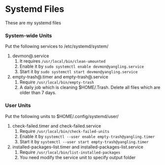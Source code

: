 # Systemd Files

These are my systemd files

### System-wide Units

Put the following services to /etc/systemd/system/

1. devmon@.service
    1. It requires `/usr/local/bin/clean-umounted`
    2. Enable it by `sudo systemctl enable devmon@yangling.service`
    3. Start it by `sudo systemctl start devmon@yangling.service`
2. empty-trash@.timer and empty-trash@.service
    1. Require `/usr/local/bin/empty-trash`
    2. A daily job which is cleaning $HOME/.Trash. Delete all files which are older than 7 days.

### User Units

Put the following units to $HOME/.config/systemd/user/

1. check-failed.timer and check-failed.service
    1. Require `/usr/local/bin/check-failed-units`
    2. Enable it by `systemctl --user enable empty-trash@yangling.timer`
    3. Start it by `systemctl --user start empty-trash@yangling.timer`
2. installed-packages-list.timer and installed-packages-list.service
    1. Require `/usr/local/bin/list-installed-packages`
    2. You need modify the service unit to specify output folder
